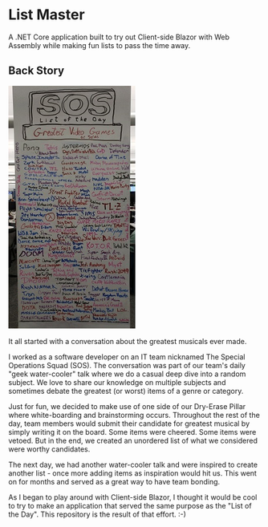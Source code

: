 # List Master
A .NET Core application built to try out Client-side Blazor with Web Assembly while making fun lists to pass the time away.

## Back Story

![](https://raw.githubusercontent.com/bluementat/listmaster/master/ListMaster/Server/Artwork/20191021_170153.jpg)


It all started with a conversation about the greatest musicals ever made. 

I worked as a software developer on an IT team nicknamed The Special Operations Squad (SOS). The conversation was part of our team's daily "geek water-cooler" talk where we do a casual deep dive into a random subject. We love to share our knowledge on multiple subjects and sometimes debate the greatest (or worst) items of a genre or category. 

Just for fun, we decided to make use of one side of our Dry-Erase Pillar where white-boarding and brainstorming occurs. Throughout the rest of the day, team members would submit their candidate for greatest musical by simply writing it on the board. Some items were cheered. Some items were vetoed. But in the end, we created an unordered list of what we considered were worthy candidates.

The next day, we had another water-cooler talk and were inspired to create another list - once more adding items as inspiration would hit us. This went on for months and served as a great way to have team bonding.

As I began to play around with Client-side Blazor, I thought it would be cool to try to make an application that served the same purpose as the "List of the Day". This repository is the result of that effort. :-)

 